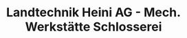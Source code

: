---
title: "Landtechnik Heini AG - Mech. Werkstätte Schlosserei"
url: /neuenkirch/landtechnik-heini-ag-mech-werkstaette-schlosserei/
shop: Autowerkstatt
---
